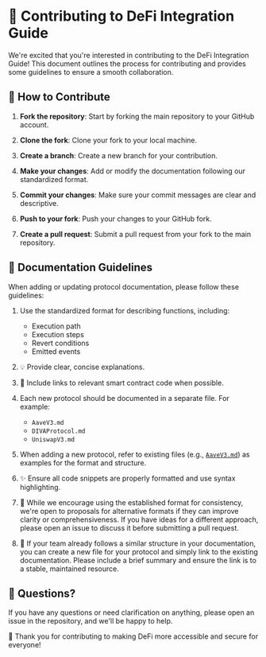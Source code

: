 # 🚀 Contributing to DeFi Integration Guide

We're excited that you're interested in contributing to the DeFi Integration Guide! This document outlines the process for contributing and provides some guidelines to ensure a smooth collaboration.

## 🤝 How to Contribute

1. **Fork the repository**: Start by forking the main repository to your GitHub account.

2. **Clone the fork**: Clone your fork to your local machine.

3. **Create a branch**: Create a new branch for your contribution.

4. **Make your changes**: Add or modify the documentation following our standardized format.

5. **Commit your changes**: Make sure your commit messages are clear and descriptive.

6. **Push to your fork**: Push your changes to your GitHub fork.

7. **Create a pull request**: Submit a pull request from your fork to the main repository.

## 📝 Documentation Guidelines

When adding or updating protocol documentation, please follow these guidelines:

1. Use the standardized format for describing functions, including:
   - Execution path
   - Execution steps
   - Revert conditions
   - Emitted events

2. 💡 Provide clear, concise explanations.

3. 🔗 Include links to relevant smart contract code when possible.

4. Each new protocol should be documented in a separate file. For example:
   - `AaveV3.md`
   - `DIVAProtocol.md`
   - `UniswapV3.md`

5. When adding a new protocol, refer to existing files (e.g., [`AaveV3.md`](./AaveV3.md)) as examples for the format and structure.

6. ✨ Ensure all code snippets are properly formatted and use syntax highlighting.

7. 💬 While we encourage using the established format for consistency, we're open to proposals for alternative formats if they can improve clarity or comprehensiveness. If you have ideas for a different approach, please open an issue to discuss it before submitting a pull request.

8. 🔄 If your team already follows a similar structure in your documentation, you can create a new file for your protocol and simply link to the existing documentation. Please include a brief summary and ensure the link is to a stable, maintained resource.

## 🤔 Questions?

If you have any questions or need clarification on anything, please open an issue in the repository, and we'll be happy to help.

🙏 Thank you for contributing to making DeFi more accessible and secure for everyone!